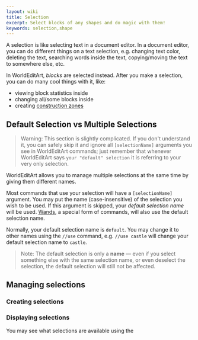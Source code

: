 ```yaml
---
layout: wiki
title: Selection
excerpt: Select blocks of any shapes and do magic with them!
keywords: selection,shape
---
```


A selection is like selecting text in a document editor. In a document editor, you can do different things on a text
selection, e.g. changing text color, deleting the text, searching words inside the text, copying/moving the text to
somewhere else, etc.

In WorldEditArt, _blocks_ are selected instead. After you make a selection, you can do many cool things with it, like:

- viewing block statistics inside
- changing all/some blocks inside
- creating [construction zones](Construction_zone)

## Default Selection vs Multiple Selections
> Warning: This section is slightly complicated. If you don't understand it, you can safely skip it and ignore all
  `[selectionName]` arguments you see in WorldEditArt commands; just remember that whenever WorldEditArt says
  `your "default" selection` it is referring to your very only selection.

WorldEditArt allows you to manage multiple selections at the same time by giving them different names.

Most commands that use your selection will have a `[selectionName]` argument. You may put the name (case-insensitive) of
the selection you wish to be used. If this argument is skipped, your _default selection name_ will be used.
[Wands](Wand), a special form of commands, will also use the default selection name.

Normally, your default selection name is `default`. You may change it to other names using the `//use` command, e.g.
`//use castle` will change your default selection name to `castle`.

> Note: The default selection is only a **name** &mdash; even if you select something else with the same selection name,
  or even deselect the selection, the default selection will still not be affected.

<!-- TODO: Implement sending selection to another builder -->

## Managing selections
### Creating selections

### Displaying selections
You may see what selections are available using the

